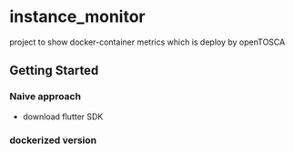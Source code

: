 # instance_monitor

project to show docker-container metrics which is deploy by openTOSCA

## Getting Started

### Naive approach
- download flutter SDK

### dockerized version